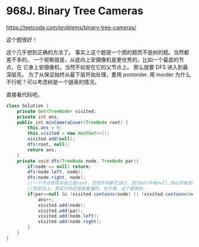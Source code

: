 # 968J. Binary Tree Cameras

https://leetcode.com/problems/binary-tree-cameras/

这个题很好！

这个几乎想到正确的方法了。
事实上这个题是一个图的题而不是树的题。当然都差不多的。
一个观察就是，从底向上安摄像机是更优秀的。比如一个最底的节点，在
它身上安摄像机，当然不如安在它的父节点上。
那么就要 DFS 进入到最深层先。
为了从保证始终从最下层开始处理，要用 postorder.
用 inorder 为什么不行呢？可以考虑树是一个链表的情况。

直接看代码吧。

```java
class Solution {
    private Set<TreeNode> visited;
    private int ans;
    public int minCameraCover(TreeNode root) {
        this.ans = 0;
        this.visited = new HashSet<>();
        visited.add(null);
        dfs(root, null);
        return ans;
    }
    private void dfs(TreeNode node, TreeNode par){
        if(node == null) return;
        dfs(node.left, node);
        dfs(node.right, node);
        //一个节点的除非自己是root，否则不判断它自己。因为Set中有null,所以所有的叶节点都被排除了。
        //层层往上。其实代码还是能看懂的，也不难。这个题很好。
        if(par==null && !visited.contains(node) || !visited.contains(node.left) || !visited.contains(node.right) ){
            ans++;
            visited.add(node);
            visited.add(par);
            visited.add(node.left);
            visited.add(node.right);
        }
    }
}
```
